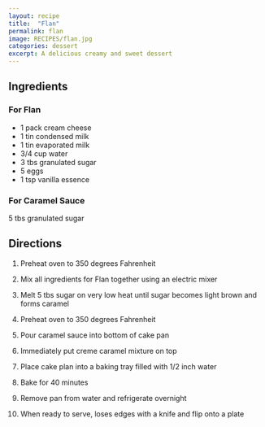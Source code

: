 ```yaml
---
layout: recipe
title:  "Flan"
permalink: flan
image: RECIPES/flan.jpg
categories: dessert
excerpt: A delicious creamy and sweet dessert
---
```




## Ingredients

### For Flan
* 1 pack cream cheese
* 1 tin condensed milk
* 1 tin evaporated milk
* 3/4 cup water
* 3 tbs granulated sugar
* 5 eggs
* 1 tsp vanilla essence

### For Caramel Sauce
5 tbs granulated sugar



## Directions

1. Preheat oven to 350 degrees Fahrenheit

1. Mix all ingredients for Flan together using an electric mixer

1. Melt 5 tbs sugar on very low heat until sugar becomes light brown and forms caramel

1. Preheat oven to 350 degrees Fahrenheit

1. Pour caramel sauce into bottom of cake pan

1. Immediately put creme caramel mixture on top

1. Place cake plan into a baking tray filled with 1/2 inch water

1. Bake for 40 minutes

1. Remove pan from water and refrigerate overnight

1. When ready to serve, loses edges with a knife and flip onto a plate
